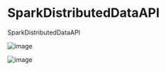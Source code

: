 # SparkDistributedDataAPI
 SparkDistributedDataAPI
 
![image](https://github.com/user-attachments/assets/0215e60a-d08c-4d93-9a33-5ab7358655bf)

![image](https://github.com/user-attachments/assets/2c7c183d-6cde-45c7-b002-1ca5e546b1a3)

